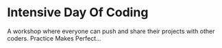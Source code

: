 # Intensive Day Of Coding
A workshop where everyone can push and share their projects with other coders. Practice Makes Perfect...
